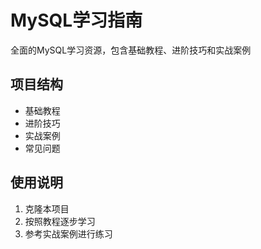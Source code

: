 # MySQL学习指南

全面的MySQL学习资源，包含基础教程、进阶技巧和实战案例

## 项目结构

- 基础教程
- 进阶技巧
- 实战案例
- 常见问题

## 使用说明

1. 克隆本项目
2. 按照教程逐步学习
3. 参考实战案例进行练习